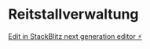 # Reitstallverwaltung

[Edit in StackBlitz next generation editor ⚡️](https://stackblitz.com/~/github.com/ChristianKarlConsulting/Reitstallverwaltung)